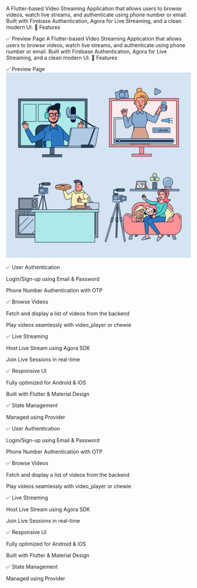 A Flutter-based Video Streaming Application that allows users to browse videos, watch live streams, and authenticate using phone number or email. Built with Firebase Authentication, Agora for Live Streaming, and a clean modern UI.
🚀 Features

✅ Preview Page
A Flutter-based Video Streaming Application that allows users to browse videos, watch live streams, and authenticate using phone number or email. Built with Firebase Authentication, Agora for Live Streaming, and a clean modern UI.
🚀 Features

✅ Preview Page
 ![Preview Page](lib\asset\14245138_SoApril_006.jpg)




✅ User Authentication

Login/Sign-up using Email & Password


Phone Number Authentication with OTP

✅ Browse Videos

Fetch and display a list of videos from the backend

Play videos seamlessly with video_player or chewie

✅ Live Streaming

Host Live Stream using Agora SDK

Join Live Sessions in real-time

✅ Responsive UI

Fully optimized for Android & iOS

Built with Flutter & Material Design

✅ State Management

Managed using Provider





✅ User Authentication

Login/Sign-up using Email & Password


Phone Number Authentication with OTP

✅ Browse Videos

Fetch and display a list of videos from the backend

Play videos seamlessly with video_player or chewie

✅ Live Streaming

Host Live Stream using Agora SDK

Join Live Sessions in real-time

✅ Responsive UI

Fully optimized for Android & iOS

Built with Flutter & Material Design

✅ State Management

Managed using Provider
